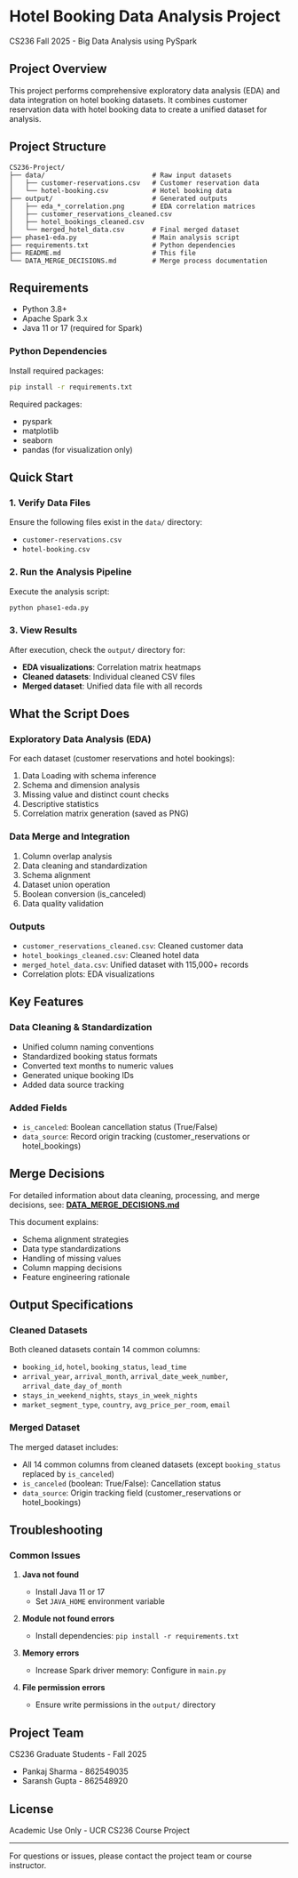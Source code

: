 # Hotel Booking Data Analysis Project

CS236 Fall 2025 - Big Data Analysis using PySpark

## Project Overview

This project performs comprehensive exploratory data analysis (EDA) and data integration on hotel booking datasets. It combines customer reservation data with hotel booking data to create a unified dataset for analysis.

## Project Structure

```
CS236-Project/
├── data/                           # Raw input datasets
│   ├── customer-reservations.csv   # Customer reservation data
│   └── hotel-booking.csv           # Hotel booking data
├── output/                         # Generated outputs
│   ├── eda_*_correlation.png       # EDA correlation matrices
│   ├── customer_reservations_cleaned.csv
│   ├── hotel_bookings_cleaned.csv
│   └── merged_hotel_data.csv       # Final merged dataset
├── phase1-eda.py                   # Main analysis script
├── requirements.txt                # Python dependencies
├── README.md                       # This file
└── DATA_MERGE_DECISIONS.md         # Merge process documentation
```

## Requirements

- Python 3.8+
- Apache Spark 3.x
- Java 11 or 17 (required for Spark)

### Python Dependencies

Install required packages:

```bash
pip install -r requirements.txt
```

Required packages:
- pyspark
- matplotlib
- seaborn
- pandas (for visualization only)

## Quick Start

### 1. Verify Data Files

Ensure the following files exist in the `data/` directory:
- `customer-reservations.csv`
- `hotel-booking.csv`

### 2. Run the Analysis Pipeline

Execute the analysis script:

```bash
python phase1-eda.py
```

### 3. View Results

After execution, check the `output/` directory for:
- **EDA visualizations**: Correlation matrix heatmaps
- **Cleaned datasets**: Individual cleaned CSV files
- **Merged dataset**: Unified data file with all records

## What the Script Does

### Exploratory Data Analysis (EDA)

For each dataset (customer reservations and hotel bookings):

1. Data Loading with schema inference
2. Schema and dimension analysis
3. Missing value and distinct count checks
4. Descriptive statistics
5. Correlation matrix generation (saved as PNG)

### Data Merge and Integration

1. Column overlap analysis
2. Data cleaning and standardization
3. Schema alignment
4. Dataset union operation
5. Boolean conversion (is_canceled)
6. Data quality validation

### Outputs

- `customer_reservations_cleaned.csv`: Cleaned customer data
- `hotel_bookings_cleaned.csv`: Cleaned hotel data
- `merged_hotel_data.csv`: Unified dataset with 115,000+ records
- Correlation plots: EDA visualizations

## Key Features

### Data Cleaning & Standardization

- Unified column naming conventions
- Standardized booking status formats
- Converted text months to numeric values
- Generated unique booking IDs
- Added data source tracking

### Added Fields

- `is_canceled`: Boolean cancellation status (True/False)
- `data_source`: Record origin tracking (customer_reservations or hotel_bookings)

## Merge Decisions

For detailed information about data cleaning, processing, and merge decisions, see:
**[DATA_MERGE_DECISIONS.md](DATA_MERGE_DECISIONS.md)**

This document explains:
- Schema alignment strategies
- Data type standardizations
- Handling of missing values
- Column mapping decisions
- Feature engineering rationale

## Output Specifications

### Cleaned Datasets

Both cleaned datasets contain 14 common columns:
- `booking_id`, `hotel`, `booking_status`, `lead_time`
- `arrival_year`, `arrival_month`, `arrival_date_week_number`, `arrival_date_day_of_month`
- `stays_in_weekend_nights`, `stays_in_week_nights`
- `market_segment_type`, `country`, `avg_price_per_room`, `email`

### Merged Dataset

The merged dataset includes:
- All 14 common columns from cleaned datasets (except `booking_status` replaced by `is_canceled`)
- `is_canceled` (boolean: True/False): Cancellation status
- `data_source`: Origin tracking field (customer_reservations or hotel_bookings)

## Troubleshooting

### Common Issues

1. **Java not found**
   - Install Java 11 or 17
   - Set `JAVA_HOME` environment variable

2. **Module not found errors**
   - Install dependencies: `pip install -r requirements.txt`

3. **Memory errors**
   - Increase Spark driver memory: Configure in `main.py`

4. **File permission errors**
   - Ensure write permissions in the `output/` directory

## Project Team

CS236 Graduate Students - Fall 2025
-   Pankaj Sharma - 862549035
-   Saransh Gupta - 862548920

## License

Academic Use Only - UCR CS236 Course Project

---

For questions or issues, please contact the project team or course instructor.

